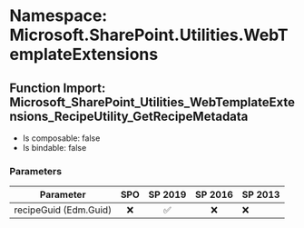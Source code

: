 # Namespace: Microsoft.SharePoint.Utilities.WebTemplateExtensions

## Function Import: Microsoft_SharePoint_Utilities_WebTemplateExtensions_RecipeUtility_GetRecipeMetadata

- Is composable: false
- Is bindable: false

### Parameters

Parameter | SPO | SP 2019 | SP 2016 | SP 2013
----------|:---:|:-------:|:-------:|:-------
recipeGuid (Edm.Guid) | ❌ | ✅ | ❌ | ❌
